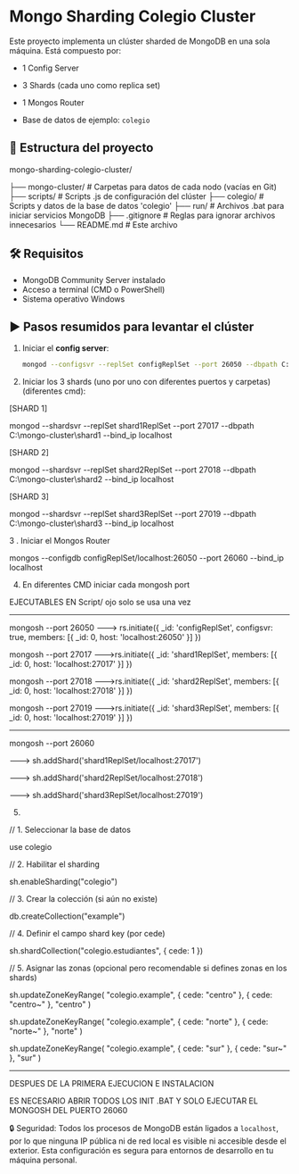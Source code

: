 # Mongo Sharding Colegio Cluster

Este proyecto implementa un clúster sharded de MongoDB en una sola máquina. Está compuesto por:

- 1 Config Server

- 3 Shards (cada uno como replica set)
- 1 Mongos Router
- Base de datos de ejemplo: `colegio`

## 📁 Estructura del proyecto


mongo-sharding-colegio-cluster/

├── mongo-cluster/ # Carpetas para datos de cada nodo (vacías en Git)
├── scripts/ # Scripts .js de configuración del clúster
├── colegio/ # Scripts y datos de la base de datos 'colegio'
├── run/ # Archivos .bat para iniciar servicios MongoDB
├── .gitignore # Reglas para ignorar archivos innecesarios
└── README.md # Este archivo


## 🛠 Requisitos

- MongoDB Community Server instalado
- Acceso a terminal (CMD o PowerShell)
- Sistema operativo Windows

## ▶ Pasos resumidos para levantar el clúster

1. Iniciar el **config server**:
   ```bash
   mongod --configsvr --replSet configReplSet --port 26050 --dbpath C:\mongo-cluster\config --bind_ip localhost


2. Iniciar los 3 shards (uno por uno con diferentes puertos y carpetas)(diferentes cmd):

[SHARD 1]

 mongod --shardsvr --replSet shard1ReplSet --port 27017 --dbpath C:\mongo-cluster\shard1 --bind_ip localhost

[SHARD 2]

 mongod --shardsvr --replSet shard2ReplSet --port 27018 --dbpath C:\mongo-cluster\shard2 --bind_ip localhost

 [SHARD 3]

 mongod --shardsvr --replSet shard3ReplSet --port 27019 --dbpath C:\mongo-cluster\shard3 --bind_ip localhost

3 . Iniciar el Mongos Router

 mongos --configdb configReplSet/localhost:26050 --port 26060 --bind_ip localhost

4. En diferentes CMD iniciar cada mongosh port

EJECUTABLES EN Script/   ojo solo se usa una vez 
**************************************************************************************************************

mongosh --port 26050
---> rs.initiate({ _id: 'configReplSet', configsvr: true, members: [{ _id: 0, host: 'localhost:26050' }] })

mongosh --port 27017
--->rs.initiate({ _id: 'shard1ReplSet', members: [{ _id: 0, host: 'localhost:27017' }] })

mongosh --port 27018
--->rs.initiate({ _id: 'shard2ReplSet', members: [{ _id: 0, host: 'localhost:27018' }] })

mongosh --port 27019
--->rs.initiate({ _id: 'shard3ReplSet', members: [{ _id: 0, host: 'localhost:27019' }] })

***************************************************************************************************************

mongosh --port 26060

---> sh.addShard('shard1ReplSet/localhost:27017')

---> sh.addShard('shard2ReplSet/localhost:27018')

---> sh.addShard('shard3ReplSet/localhost:27019')

5. 

// 1. Seleccionar la base de datos

use colegio

// 2. Habilitar el sharding

sh.enableSharding("colegio")

// 3. Crear la colección (si aún no existe)

db.createCollection("example")

// 4. Definir el campo shard key (por cede)

sh.shardCollection("colegio.estudiantes", { cede: 1 })

// 5. Asignar las zonas (opcional pero recomendable si defines zonas en los shards)

sh.updateZoneKeyRange(
  "colegio.example",
  { cede: "centro" },
  { cede: "centro~" },
  "centro"
)

sh.updateZoneKeyRange(
  "colegio.example",
  { cede: "norte" },
  { cede: "norte~" },
  "norte"
)

sh.updateZoneKeyRange(
  "colegio.example",
  { cede: "sur" },
  { cede: "sur~" },
  "sur"
)


--------------------------------------------------------------------------------

DESPUES DE LA PRIMERA EJECUCION E INSTALACION 

ES NECESARIO ABRIR TODOS LOS INIT .BAT Y SOLO EJECUTAR EL MONGOSH DEL PUERTO 26060

🔒 Seguridad: Todos los procesos de MongoDB están ligados a `localhost`, por lo que ninguna IP pública ni de red local es visible ni accesible desde el exterior. Esta configuración es segura para entornos de desarrollo en tu máquina personal.
